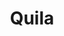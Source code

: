 ---
title: Quila
date: 
draft: false

# descripcion
description : Pulsera de plata 925 y marquesita

materials: Plata 925

color: Plateado

dimensions: 19cm largo

code: 03-22-0539

type: "Pulseras"

categories: []

price: $9.320,00

price_eftvo: $7.925,00

# Images
# first image will be shown in the product page
images:
  # - image: "images/path_to_image"
  # La ubicacion de las imagenes es imagenes/Pulseras/Pulseras.Marquesita/03-22-0539-quila
  - image: "./images/pulseras/marquesita/03-22-0539.JPG"
---